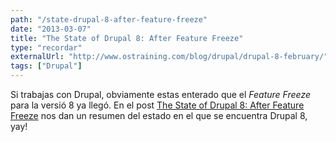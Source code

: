```yaml
---
path: "/state-drupal-8-after-feature-freeze"
date: "2013-03-07"
title: "The State of Drupal 8: After Feature Freeze"
type: "recordar"
externalUrl: "http://www.ostraining.com/blog/drupal/drupal-8-february/"
tags: ["Drupal"]
---
```


Si trabajas con Drupal, obviamente estas enterado que el _Feature Freeze_ para la versió 8 ya llegó. En el post [The State of Drupal 8: After Feature Freeze](http://www.ostraining.com/blog/drupal/drupal-8-february/) nos dan un resumen del estado en el que se encuentra Drupal 8, yay!
